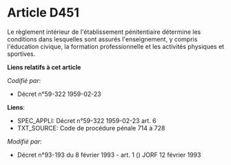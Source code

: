 # Article D451

Le règlement intérieur de l'établissement pénitentiaire détermine les conditions dans lesquelles sont assurés l'enseignement,
y compris l'éducation civique, la formation professionnelle et les activités physiques et sportives.

**Liens relatifs à cet article**

_Codifié par_:

  - Décret n°59-322 1959-02-23

**Liens**:

  - SPEC_APPLI: Décret n°59-322 1959-02-23 art. 6
  - TXT_SOURCE: Code de procédure pénale 714 à 728

_Modifié par_:

  - Décret n°93-193 du 8 février 1993 - art. 1 () JORF 12 février 1993
